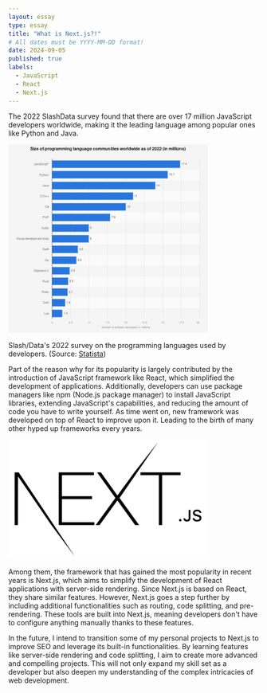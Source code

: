 ```yaml
---
layout: essay
type: essay
title: "What is Next.js?!"
# All dates must be YYYY-MM-DD format!
date: 2024-09-05
published: true
labels:
  - JavaScript
  - React
  - Next.js
---
```


The 2022 SlashData survey found that there are over 17 million JavaScript developers worldwide, making it the leading language among popular ones like Python and Java. 

<img width="400px" class="rounded float-start pe-4" src="../img/js-discussion/stats.png">

Slash/Data's 2022 survey on the programming languages used by developers. (Source: [Statista](https://www.statista.com/statistics/1241923/worldwide-software-developer-programming-language-communities/))

Part of the reason why for its popularity is largely contributed by the introduction of JavaScript framework like React, which simplified the development of applications. Additionally, developers can use package managers like npm (Node.js package manager) to install JavaScript libraries, extending JavaScript's capabilities, and reducing the amount of code you have to write yourself. As time went on, new framework was developed on top of React to improve upon it. Leading to the birth of many other hyped up frameworks every years.

<img width="400px" class="rounded float-start pe-4" src="../img/js-discussion/next.png">

Among them, the framework that has gained the most popularity in recent years is Next.js, which aims to simplify the development of React applications with server-side rendering. Since Next.js is based on React, they share similar features. However, Next.js goes a step further by including additional functionalities such as routing, code splitting, and pre-rendering. These tools are built into Next.js, meaning developers don't have to configure anything manually thanks to these features.

In the future, I intend to transition some of my personal projects to Next.js to improve SEO and leverage its built-in functionalities. By learning features like server-side rendering and code splitting, I aim to create more advanced and compelling projects. This will not only expand my skill set as a developer but also deepen my understanding of the complex intricacies of web development.